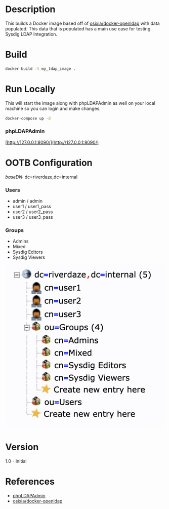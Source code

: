 # Description

This builds a Docker image based off of [osixia/docker-openldap](https://github.com/osixia/docker-openldap) with data populated.  This data that is populated has a main use case for testing Sysdig LDAP Integration.

# Build

```bash
docker build -t my_ldap_image .
```

# Run Locally

This will start the image along with phpLDAPAdmin as well on your local machine so you can login and make changes.

```bash
docker-compose up -d
```

### phpLDAPAdmin
[http://127.0.0.1:8090/](http://127.0.0.1:8090/)

# OOTB Configuration

*baseDN:* dc=riverdaze,dc=internal

### Users

* admin / admin
* user1 / user1_pass
* user2 / user2_pass
* user3 / user3_pass

### Groups

* Admins
* Mixed
* Sysdig Editors
* Sysdig Viewers

![example](images/riverdaze-ldap-example.png)

# Version

1.0 - Initial

# References

* [phpLDAPAdmin](https://github.com/osixia/docker-phpLDAPadmin)
* [osixia/docker-openldap](https://github.com/osixia/docker-openldap)